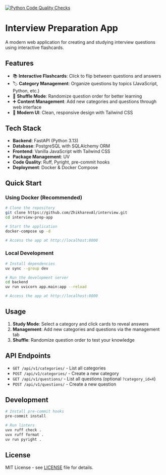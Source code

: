 [![Python Code Quality Checks](https://github.com/ZhikharevAl/interview/actions/workflows/code-quality.yaml/badge.svg)](https://github.com/ZhikharevAl/interview/actions/workflows/code-quality.yaml)

# Interview Preparation App

A modern web application for creating and studying interview questions using interactive flashcards.

## Features

- 📚 **Interactive Flashcards**: Click to flip between questions and answers
- 🏷️ **Category Management**: Organize questions by topics (JavaScript, Python, etc.)
- 🔀 **Shuffle Mode**: Randomize question order for better learning
- ➕ **Content Management**: Add new categories and questions through web interface
- 🎨 **Modern UI**: Clean, responsive design with Tailwind CSS

## Tech Stack

- **Backend**: FastAPI (Python 3.13)
- **Database**: PostgreSQL with SQLAlchemy ORM
- **Frontend**: Vanilla JavaScript with Tailwind CSS
- **Package Management**: UV
- **Code Quality**: Ruff, Pyright, pre-commit hooks
- **Deployment**: Docker & Docker Compose

## Quick Start

### Using Docker (Recommended)

```bash
# Clone the repository
git clone https://github.com/ZhikharevAl/interview.git
cd interview-prep-app

# Start the application
docker-compose up -d

# Access the app at http://localhost:8000
```

### Local Development

```bash
# Install dependencies
uv sync --group dev

# Run the development server
cd backend
uv run uvicorn app.main:app --reload

# Access the app at http://localhost:8000
```

## Usage

1. **Study Mode**: Select a category and click cards to reveal answers
2. **Management**: Add new categories and questions via the management tab
3. **Shuffle**: Randomize question order to test your knowledge

## API Endpoints

- `GET /api/v1/categories/` - List all categories
- `POST /api/v1/categories/` - Create a new category
- `GET /api/v1/questions/` - List all questions (optional `?category_id=X`)
- `POST /api/v1/questions/` - Create a new question

## Development

```bash
# Install pre-commit hooks
pre-commit install

# Run linters
uvx ruff check .
uvx ruff format .
uv run pyright .

```

## License

MIT License - see [LICENSE](LICENSE) file for details.
